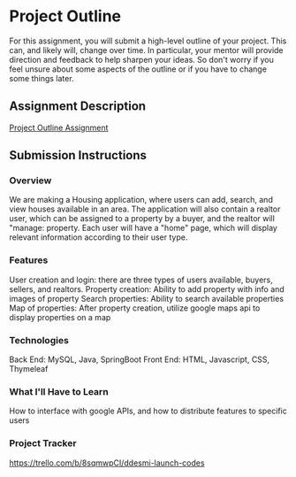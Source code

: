 # Project Outline
For this assignment, you will submit a high-level outline of your project. This can, and likely will, change over time. In particular, your mentor will provide direction and feedback to help sharpen your ideas. So don't worry if you feel unsure about some aspects of the outline or if you have to change some things later.

## Assignment Description
[Project Outline Assignment](https://education.launchcode.org/liftoff/modules/assignments/project-outline)

## Submission Instructions

### Overview
We are making a Housing application, where users can add, search, and view houses available in an area. The application will also contain a realtor user, which can be assigned to a property by a buyer, and the realtor will "manage: property. Each user will have a "home" page, which will display relevant information according to their user type. 
### Features
User creation and login: there are three types of users available, buyers, sellers, and realtors.
Property creation: Ability to add property with info and images of property
Search properties: Ability to search available properties 
Map of properties: After property creation, utilize google maps api to display properties on a map
### Technologies
Back End: MySQL, Java, SpringBoot
Front End: HTML, Javascript, CSS, Thymeleaf
### What I'll Have to Learn
How to interface with google APIs, and how to distribute features to specific users
### Project Tracker
https://trello.com/b/8sqmwpCI/ddesmi-launch-codes